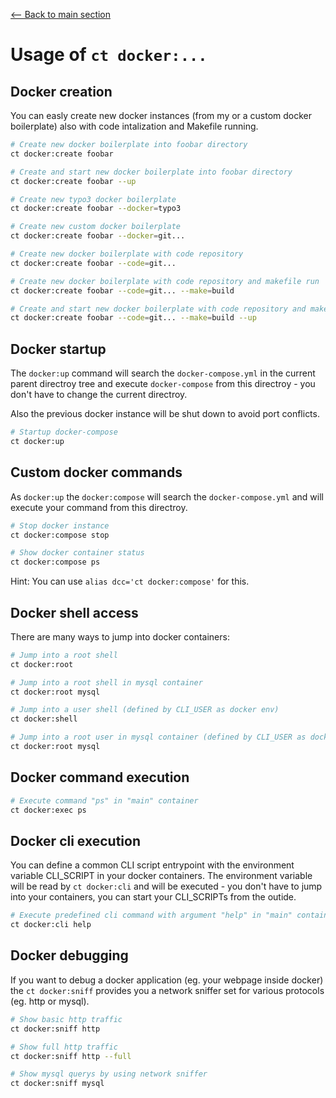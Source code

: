 [<-- Back to main section](../README.md)

# Usage of `ct docker:...`

## Docker creation

You can easly create new docker instances (from my or a custom docker boilerplate) also with code intalization
and Makefile running.

```bash
# Create new docker boilerplate into foobar directory
ct docker:create foobar

# Create and start new docker boilerplate into foobar directory
ct docker:create foobar --up

# Create new typo3 docker boilerplate
ct docker:create foobar --docker=typo3

# Create new custom docker boilerplate 
ct docker:create foobar --docker=git...

# Create new docker boilerplate with code repository
ct docker:create foobar --code=git...

# Create new docker boilerplate with code repository and makefile run
ct docker:create foobar --code=git... --make=build

# Create and start new docker boilerplate with code repository and makefile run
ct docker:create foobar --code=git... --make=build --up
```

## Docker startup

The `docker:up` command will search the `docker-compose.yml` in the current parent directroy tree and
execute `docker-compose` from this directroy - you don't have to change the current directroy.

Also the previous docker instance will be shut down to avoid port conflicts.

```bash
# Startup docker-compose
ct docker:up
```

## Custom docker commands

As `docker:up` the `docker:compose` will search the `docker-compose.yml` and will execute your command
from this directroy.

```bash
# Stop docker instance
ct docker:compose stop

# Show docker container status
ct docker:compose ps
```

Hint: You can use `alias dcc='ct docker:compose'` for this.

## Docker shell access

There are many ways to jump into docker containers:

```bash
# Jump into a root shell
ct docker:root 

# Jump into a root shell in mysql container
ct docker:root mysql

# Jump into a user shell (defined by CLI_USER as docker env)
ct docker:shell 

# Jump into a root user in mysql container (defined by CLI_USER as docker env)
ct docker:root mysql
```

## Docker command execution

```bash
# Execute command "ps" in "main" container
ct docker:exec ps 
```

## Docker cli execution

You can define a common CLI script entrypoint with the environment variable CLI_SCRIPT in your docker containers.
The environment variable will be read by `ct docker:cli` and will be executed - you don't have to jump
into your containers, you can start your CLI_SCRIPTs from the outide.

```bash
# Execute predefined cli command with argument "help" in "main" container
ct docker:cli help
```

## Docker debugging

If you want to debug a docker application (eg. your webpage inside docker) the `ct docker:sniff` provides you
a network sniffer set for various protocols (eg. http or mysql).

```bash
# Show basic http traffic
ct docker:sniff http 

# Show full http traffic
ct docker:sniff http --full

# Show mysql querys by using network sniffer
ct docker:sniff mysql 
```
